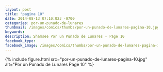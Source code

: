 ```yaml
---
layout: post
title: "pagina 10"
date: 2014-08-13 07:10:023 -0700
categories: por-un-punado-de-lunares
thumbnail: /images/comics/thumbs/por-un-punado-de-lunares-pagina-10.jpg
keywords: 
description: Shamsee Por un Punado de Lunares - Page 10
facebook_type: 
facebook_image: /images/comics/thumbs/por-un-punado-de-lunares-pagina-10.jpg
---
```

{% include figure.html src="por-un-punado-de-lunares-pagina-10.jpg" alt="Por un Punado de Lunares Page 10" %}